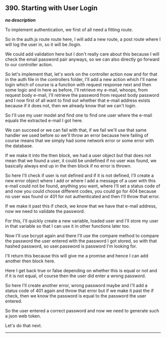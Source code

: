 ## 390. Starting with User Login

<strong><em>no description</em></strong>

To implement authentication, we first of all need a fitting route. 

So in the auth.js route route here, I will add a new route, a post route where I
will log the user in, so it will be /login. 

We could add validation here but I don't really care about this because I will
check the email password pair anyways, so we can also directly go forward to our
controller action. 

So let's implement that, let's work on the controller action now and for that in
the auth file in the controllers folder, I'll add a new action which I'll name
login which of course is a function with request response next and then some
logic and in here as before, I'll retrieve my e-mail, whoops, from request body
e-mail, I'll retrieve the password from request body password and I now first of
all want to find out whether that e-mail address exists because if it does not,
then we already know that we can't login. 

So I'll use my user model and find one to find one user where the e-mail equals
the extracted e-mail I got here. 

We can succeed or we can fail with that, if we fail we'll use that same handler
we used before so we'll throw an error because here failing of course means that
we simply had some network error or some error with the database. 

If we make it into the then block, we had a user object but that does not mean
that we found a user, it could be undefined if no user was found, we basically
always end up in the then block if no error is thrown. 

So here I'll check if user is not defined and if it is not defined, I'll create
a new error object where I add or where I add a message of a user with this
e-mail could not be found, anything you want, where I'll set a status code of
and now you could choose different codes, you could go for 404 because no user
was found or 401 for not authenticated and then I'll throw that error. 

If we make it past this if check, we know that we have that e-mail address, now
we need to validate the password. 

For this, I'll quickly create a new variable, loaded user and I'll store my user
in that variable so that I can use it in other functions later too. 

Now I'll use bcrypt again and there I'll use the compare method to compare the
password the user entered with the password I got stored, so with that hashed
password, so user.password is password I'm looking for. 

I'll return this because this will give me a promise and hence I can add another
then block here. 

Here I get back true or false depending on whether this is equal or not and if
it is not equal, of course then the user did enter a wrong password. 

So here I'll create another error, wrong password maybe and I'll add a status
code of 401 again and throw that error but if we make it past the if check, then
we know the password is equal to the password the user entered. 

So the user entered a correct password and now we need to generate such a json
web token. 

Let's do that next. 

---